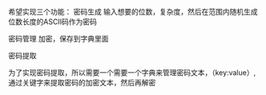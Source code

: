 希望实现三个功能：
密码生成
输入想要的位数，复杂度，然后在范围内随机生成位数长度的ASCII码作为密码

密码管理
加密，保存到字典里面

密码提取

为了实现密码提取，所以需要一个需要一个字典来管理密码文本，（key:value）,通过关键字来提取密码的加密文本，然后再解密